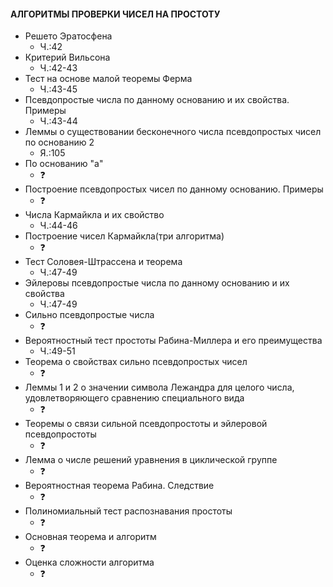#### АЛГОРИТМЫ ПРОВЕРКИ ЧИСЕЛ НА ПРОСТОТУ

- Решето Эратосфена
	* Ч.:42
- Критерий Вильсона
	* Ч.:42-43
- Тест на основе малой теоремы Ферма
	* Ч.:43-45
- Псевдопростые числа по данному основанию и их свойства. Примеры
	* Ч.:43-44
- Леммы о существовании бесконечного числа псевдопростых чисел по основанию 2
	* Я.:105
- По основанию "а"
	* :question:
- Построение псевдопростых чисел по данному основанию. Примеры
	* :question:
- Числа Кармайкла и их свойство
	* Ч.:44-46
- Построение чисел Кармайкла(три алгоритма)
	* :question:
- Тест Соловея-Штрассена и теорема
	* Ч.:47-49
- Эйлеровы псевдопростые числа по данному основанию и их свойства
	* Ч.:47-49
- Сильно псевдопростые числа
	* :question:
- Вероятностный тест простоты  Рабина-Миллера и его преимущества
	* Ч.:49-51
- Теорема о свойствах сильно псевдопростых чисел
	* :question: 
- Леммы 1 и 2 о значении символа Лежандра для целого числа, удовлетворяющего сравнению специального вида
	* :question:
- Теоремы о связи сильной псевдопростоты и эйлеровой псевдопростоты
	* :question:
- Лемма о числе решений уравнения в циклической группе
	* :question:
- Вероятностная теорема Рабина. Следствие
	* :question:
- Полиномиальный тест распознавания простоты
	* :question:
- Основная теорема и алгоритм
	* :question:
- Оценка сложности алгоритма
	* :question:
